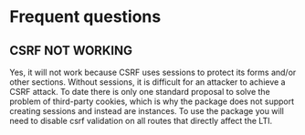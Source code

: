# Frequent questions


## CSRF NOT WORKING

Yes, it will not work because CSRF uses sessions to protect its forms and/or other sections. Without sessions, it is difficult for an attacker to achieve a CSRF attack.
To date there is only one standard proposal to solve the problem of third-party cookies, which is why the package does not support creating sessions and instead are instances.
To use the package you will need to disable csrf validation on all routes that directly affect the LTI.